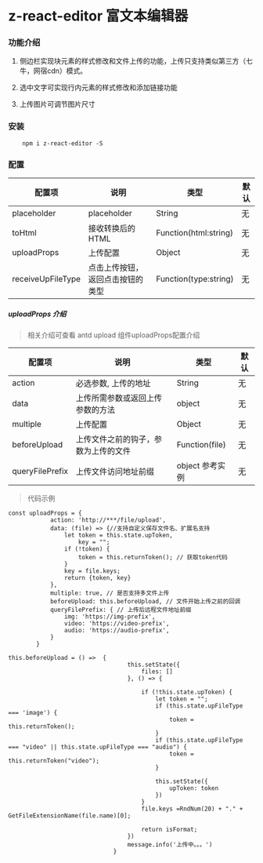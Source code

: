 # z-react-editor 富文本编辑器

### 功能介绍

1. 侧边栏实现块元素的样式修改和文件上传的功能，上传只支持类似第三方（七牛，网宿cdn）模式。

2. 选中文字可实现行内元素的样式修改和添加链接功能

3. 上传图片可调节图片尺寸

### 安装

```
    npm i z-react-editor -S
```

### 配置

配置项 | 说明 | 类型 | 默认
------------ | ------------- | ------------ | ------------
 placeholder | placeholder | String | 无
 toHtml      | 接收转换后的HTML | Function(html:string) | 无
 uploadProps | 上传配置 | Object | 无
 receiveUpFileType | 点击上传按钮，返回点击按钮的类型 | Function(type:string) | 无

##### uploadProps 介绍

> 相关介绍可查看 antd upload 组件uploadProps配置介绍

配置项 | 说明 | 类型 | 默认
------------ | ------------- | ------------ | ------------
 action | 必选参数, 上传的地址 | String | 无
 data      | 上传所需参数或返回上传参数的方法 | object | 无
 multiple | 上传配置 | Object | 无
 beforeUpload | 上传文件之前的钩子，参数为上传的文件 | Function(file) | 无
 queryFilePrefix | 上传文件访问地址前缀 | object 参考实例 | 无

> 代码示例

```
const uploadProps = {
            action: 'http://***/file/upload',
            data: (file) => {//支持自定义保存文件名、扩展名支持
                let token = this.state.upToken,
                    key = "";
                if (!token) {
                    token = this.returnToken(); // 获取token代码
                }
                key = file.keys;
                return {token, key}
            },
            multiple: true, // 是否支持多文件上传
            beforeUpload: this.beforeUpload, // 文件开始上传之前的回调
            queryFilePrefix: { // 上传后远程文件地址前缀
                img: 'https://img-prefix',
                video: 'https://video-prefix',
                audio: 'https://audio-prefix',
            }
        }

```

```
this.beforeUpload = () =>  {
                                  this.setState({
                                      files: []
                                  }, () => {

                                      if (!this.state.upToken) {
                                          let token = "";
                                          if (this.state.upFileType === 'image') {
                                              token = this.returnToken();
                                          }
                                          if (this.state.upFileType === "video" || this.state.upFileType === "audio") {
                                              token = this.returnToken("video");
                                          }

                                          this.setState({
                                              upToken: token
                                          })
                                      }
                                      file.keys =RndNum(20) + "." + GetFileExtensionName(file.name)[0];

                                      return isFormat;
                                  })
                                  message.info('上传中。。。')
                              }
```